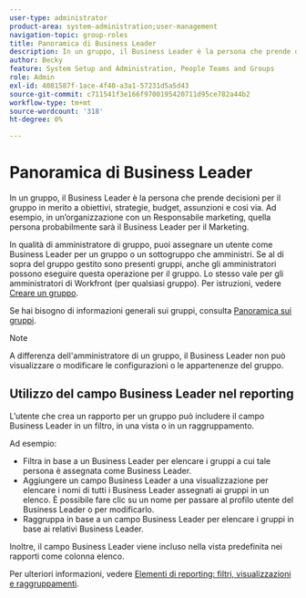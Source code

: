 ```yaml
---
user-type: administrator
product-area: system-administration;user-management
navigation-topic: group-roles
title: Panoramica di Business Leader
description: In un gruppo, il Business Leader è la persona che prende decisioni per il gruppo in merito a obiettivi, strategie, budget, assunzioni e così via. Ad esempio, in un’organizzazione con un Responsabile marketing, quella persona probabilmente sarà il Business Leader per il Marketing.
author: Becky
feature: System Setup and Administration, People Teams and Groups
role: Admin
exl-id: 4081587f-1ace-4f40-a3a1-57231d5a5d43
source-git-commit: c711541f3e166f9700195420711d95ce782a44b2
workflow-type: tm+mt
source-wordcount: '318'
ht-degree: 0%

---
```


# Panoramica di Business Leader

In un gruppo, il Business Leader è la persona che prende decisioni per il gruppo in merito a obiettivi, strategie, budget, assunzioni e così via. Ad esempio, in un’organizzazione con un Responsabile marketing, quella persona probabilmente sarà il Business Leader per il Marketing.

In qualità di amministratore di gruppo, puoi assegnare un utente come Business Leader per un gruppo o un sottogruppo che amministri. Se al di sopra del gruppo gestito sono presenti gruppi, anche gli amministratori possono eseguire questa operazione per il gruppo. Lo stesso vale per gli amministratori di Workfront (per qualsiasi gruppo). Per istruzioni, vedere [Creare un gruppo](../../../administration-and-setup/manage-groups/create-and-manage-groups/create-a-group.md).

Se hai bisogno di informazioni generali sui gruppi, consulta [Panoramica sui gruppi](../../../administration-and-setup/manage-groups/groups-overview/groups.md).

>[!NOTE]
>
>A differenza dell&#39;amministratore di un gruppo, il Business Leader non può visualizzare o modificare le configurazioni o le appartenenze del gruppo.

<!--
>DRAFTED IN FLARE:
>At this point the field is added for mainly reporting purposes.>
>
-->

## Utilizzo del campo Business Leader nel reporting

L’utente che crea un rapporto per un gruppo può includere il campo Business Leader in un filtro, in una vista o in un raggruppamento.

Ad esempio:

* Filtra in base a un Business Leader per elencare i gruppi a cui tale persona è assegnata come Business Leader.
* Aggiungere un campo Business Leader a una visualizzazione per elencare i nomi di tutti i Business Leader assegnati ai gruppi in un elenco. È possibile fare clic su un nome per passare al profilo utente del Business Leader o per modificarlo.
* Raggruppa in base a un campo Business Leader per elencare i gruppi in base ai relativi Business Leader.

Inoltre, il campo Business Leader viene incluso nella vista predefinita nei rapporti come colonna elenco.

Per ulteriori informazioni, vedere [Elementi di reporting: filtri, visualizzazioni e raggruppamenti](../../../reports-and-dashboards/reports/reporting-elements/reporting-elements-filters-views-groupings.md).
